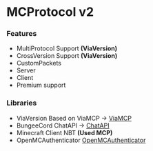 # MCProtocol v2

### Features

- MultiProtocol Support **(ViaVersion)**
- CrossVersion Support **(ViaVersion)**
- CustomPackets
- Server
- Client
- Premium support

### Libraries

- ViaVersion Based on ViaMCP -> [ViaMCP](https://github.com/LaVache-FR/ViaMCP "ViaMCP")
- BungeeCord ChatAPI -> [ChatAPI](https://github.com/SpigotMC/BungeeCord/tree/master/chat)
- Minecraft Client NBT **(Used MCP)**
- OpenMCAuthenticator [OpenMCAuthenticator](https://github.com/chris54721/OpenMCAuthenticator)
